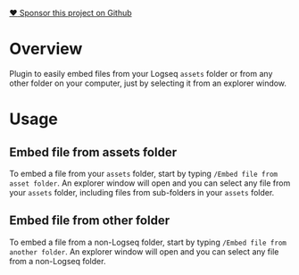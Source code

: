 [:heart: Sponsor this project on Github](https://github.com/sponsors/hkgnp)

# Overview

Plugin to easily embed files from your Logseq `assets` folder or from any other folder on your computer, just by selecting it from an explorer window.

# Usage

## Embed file from assets folder

To embed a file from your `assets` folder, start by typing `/Embed file from asset folder`. An explorer window will open and you can select any file from your `assets` folder, including files from sub-folders in your `assets` folder.

## Embed file from other folder

To embed a file from a non-Logseq folder, start by typing `/Embed file from another folder`. An explorer window will open and you can select any file from a non-Logseq folder.
